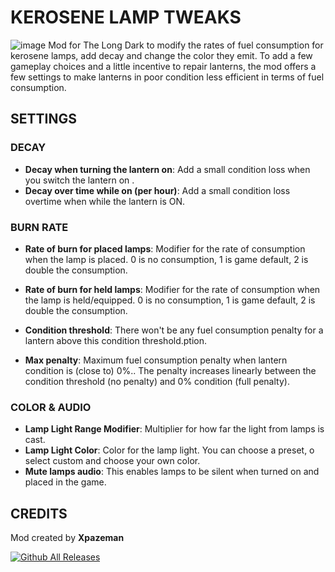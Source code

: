 # KEROSENE LAMP TWEAKS
![image](https://github.com/user-attachments/assets/a3764279-6ef7-43d4-94e9-362c06c7af17)
Mod for The Long Dark to modify the rates of fuel consumption for kerosene lamps, add decay and change the color they emit.
To add a few gameplay choices and a little incentive to repair lanterns, the mod offers a few settings to make lanterns in poor condition less efficient in terms of fuel consumption.

## SETTINGS
### DECAY
+ **Decay when turning the lantern on**: Add a small condition loss when you switch the lantern on .
+ **Decay over time while on (per hour)**: Add a small condition loss overtime when while the lantern is ON.
### BURN RATE
+ **Rate of burn for placed lamps**: Modifier for the rate of consumption when the lamp is placed. 0 is no consumption, 1 is game default, 2 is double the consumption.
+ **Rate of burn for held lamps**: Modifier for the rate of consumption when the lamp is held/equipped. 0 is no consumption, 1 is game default, 2 is double the consumption.

+ **Condition threshold**: There won't be any fuel consumption penalty for a lantern above this condition threshold.ption.
+ **Max penalty**: Maximum fuel consumption penalty when lantern condition is (close to) 0%..
The penalty increases linearly between the condition threshold (no penalty) and 0% condition (full penalty).

### COLOR & AUDIO

+ **Lamp Light Range Modifier**: Multiplier for how far the light from lamps is cast. 
+ **Lamp Light Color**: Color for the lamp light. You can choose a preset, o select custom and choose your own color.
+ **Mute lamps audio**: This enables lamps to be silent when turned on and placed in the game.

## CREDITS
Mod created by **Xpazeman**

[![Github All Releases](https://img.shields.io/github/downloads/RomainDeschampsFR/KeroseneLampTweaks/total.svg)]()
